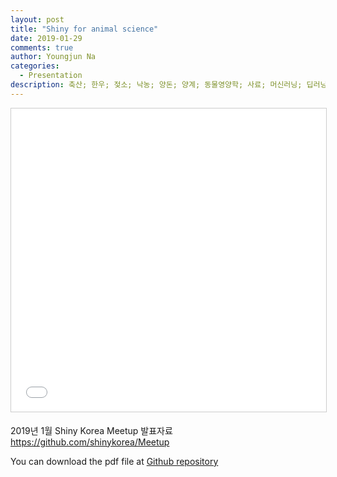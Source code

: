 ```yaml
---
layout: post
title: "Shiny for animal science"
date: 2019-01-29
comments: true
author: Youngjun Na
categories:
  - Presentation
description: 축산; 한우; 젖소; 낙농; 양돈; 양계; 동물영양학; 사료; 머신러닝; 딥러닝; 머신러닝; data science; animal science; dairy science; R; machine learning; Shiny; Big data
---
```


<iframe src="//www.slideshare.net/slideshow/embed_code/key/1qSglA9QKYel0g" width="595" height="485" frameborder="0" marginwidth="0" marginheight="0" scrolling="no" style="border:1px solid #CCC; border-width:1px; margin-bottom:5px; max-width: 100%;" allowfullscreen> </iframe> <div style="margin-bottom:5px"></div>

2019년 1월 Shiny Korea Meetup 발표자료  
https://github.com/shinykorea/Meetup     

You can download the pdf file at [Github repository](https://github.com/YoungjunNa/2019Shiny_meetup/blob/master/Shiny%20for%20animal%20science.pdf)
